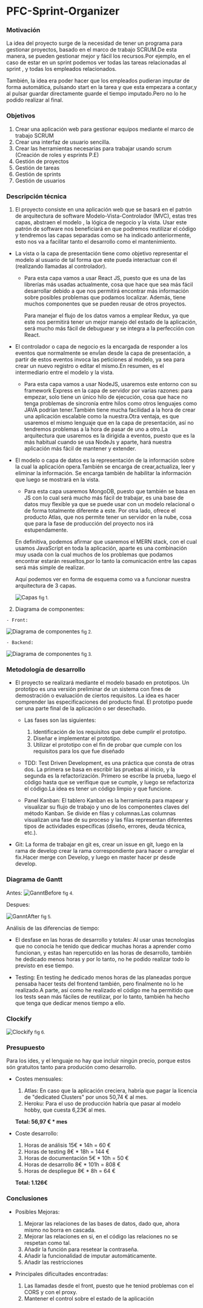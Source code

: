# PFC-Sprint-Organizer

### Motivación

  La idea del proyecto surge de la necesidad de tener un programa para gestionar proyectos, basado en el marco de trabajo SCRUM.De esta manera, se pueden gestionar mejor y fácil los recursos.Por ejemplo, en el caso de estar en un sprint podemos ver todas las tareas relacionadas al sprint , y todas los empleados relacionados.
  
  También, la idea era poder hacer que los empleados pudieran imputar de forma automática, pulsando start en la tarea y que esta empezara a contar,y al pulsar guardar directamente  guarde el tiempo imputado.Pero no lo he podido realizar al final.

### Objetivos
  
  1. Crear una aplicación web para gestionar equipos mediante el marco de trabajo SCRUM
  2. Crear una interfaz de usuario sencilla.
  3. Crear las herramientas necesarias para trabajar usando scrum (Creación de roles y esprints P.E)
  4. Gestión de proyectos
  5. Gestión de tareas
  6. Gestión de sprints
  7. Gestión de usuarios
  

### Descripción técnica

 1. El proyecto consiste en una aplicación web que se basará en el patrón de arquitectura de software Modelo-Vista-Controlador (MVC), estas tres capas, abstraen el modelo , la lógica de negocio y la vista. Usar este patrón de software nos beneficiará en que podremos reutilizar el código y tendremos las  capas separadas como se ha indicado anteriormente, esto nos va a facilitar tanto el desarrollo como el mantenimiento.

   - La vista o la capa de presentación tiene como objetivo representar el modelo al usuario de tal forma que este pueda interactuar con él (realizando llamadas al controlador).

      - Para esta capa vamos a usar React JS, puesto que es una de las librerías más usadas actualmente, cosa que hace que sea más fácil desarrollar debido a que nos permitirá encontrar más información sobre posibles problemas que podamos localizar. Además,  tiene muchos componentes que se pueden reusar de otros proyectos. 

        Para manejar el flujo de los datos vamos a emplear Redux,   ya que este nos permitirá tener un mejor manejo del estado de la aplicación, será mucho más fácil de debuguear y se integra a la perfección  con React.


  - El controlador o capa de negocio es la encargada de responder a los eventos que normalmente se envÍan desde la capa de presentación, a partir de estos eventos invoca las peticiones al modelo, ya sea para crear un nuevo registro o editar el mismo.En resumen, es el intermediario entre el modelo y la vista.

    - Para esta capa vamos a usar NodeJS, usaremos este entorno con su framework Express en la capa de servidor por varias razones: para empezar, solo tiene un único hilo de ejecución, cosa que hace no tenga problemas de sincronía entre hilos como otros lenguajes como JAVA podrían tener.También tiene mucha facilidad a la hora de crear una aplicación escalable como la nuestra.Otra ventaja, es que usaremos el mismo lenguaje que en la capa de presentación, así no tendremos problemas a la hora de pasar de uno a otro.La arquitectura que usaremos es la dirigida a eventos, puesto que es la más habitual cuando se usa NodeJs  y aparte, hará nuestra aplicación más fácil de mantener y extender. 


  - El modelo o capa de datos es la representación de la información sobre la cual la aplicación opera.También se encarga de crear,actualiza, leer y eliminar la información. Se encarga también de habilitar la información que luego se mostrará en la vista.

    - Para esta capa usaremos MongoDB, puesto que también se basa en JS con lo cual será mucho más fácil de trabajar, es una base de datos muy flexible ya que se puede usar con un modelo relacional o de forma totalmente diferente a este. Por otra lado, ofrece el producto Atlas, que nos permite tener un servidor en la nube, cosa que para la fase de producción del proyecto nos irá estupendamente.


    En definitiva, podemos afirmar que usaremos el MERN stack, con el cual usamos JavaScript en toda la aplicación, aparte es una combinación muy usada con la cual muchos de los problemas que podamos encontrar estarán resueltos,por lo tanto la comunicación entre las capas será más simple de realizar. 

    Aquí podemos ver en forma de esquema como va a funcionar nuestra arquitectura de 3 capas.
    
     <img src="./readmeImages/capas.png"
     alt="Capas"
      />
      <small>fig 1.</small>
    
    
  2. Diagrama de componentes:

    - Front:

 <img src="./readmeImages/DiagramaFront.png"
     alt="Diagrama de componentes"
          />
          <small>fig 2.</small>


    - Backend: 

 <img src="./readmeImages/DiagramaBackend.png"
     alt="Diagrama de componentes"
          />
          <small>fig 3.</small>


### Metodología de desarrollo

- El proyecto se realizará mediante el modelo basado en prototipos. Un prototipo es una versión preliminar de un sistema con fines de  demostración o evaluación de ciertos requisitos. La idea es hacer comprender las especificaciones del producto final.
El prototipo puede ser una parte final de la aplicación o ser desechado.

    - Las fases son las siguientes:

        1. Identificación de los requisitos que debe cumplir el prototipo.
        2. Diseñar e implementar el prototipo.
        3. Utilizar el prototipo con el fin de probar que cumple con los requisitos para los que fue diseñado


  - TDD: Test Driven Development, es una práctica que consta de otras dos. La primera se basa en escribir las pruebas al inicio, y la segunda es la refactorización. Primero se escribe la prueba, luego el código hasta que se verifique que se cumple, y luego se refactoriza el código.La idea es tener un código limpio y que funcione.
  
  - Panel Kanban: El tablero Kanban es la herramienta para mapear y visualizar su flujo de trabajo y uno de los componentes claves del método Kanban. Se divide en filas y  columnas.Las columnas visualizan una fase de su proceso y las filas representan diferentes tipos de actividades específicas (diseño, errores, deuda técnica, etc.).
 
 
 - Git: La forma de trabajar en git es, crear un issue en git, luego en la rama de develop crear la rama correspondiente para 
 hacer o arreglar el fix.Hacer merge con Develop, y luego en master hacer pr desde develop.

### Diagrama de Gantt

Antes: 
  <img src="./readmeImages/diagramaGantt.png"
     alt="GanntBefore"
     style="justify-content: center"
      />
      <small>fig 4.</small>
      


Despues: 

<img src="./readmeImages/diagramaGanttDespues.PNG"
     alt="GanntAfter"
      />
      <small>fig 5.</small>


Análisis de las diferencias de tiempo:
  
  - El desfase en las horas de desarrollo y totales:
      Al usar unas tecnologías que no conocía he tenido que dedicar muchas horas a aprender como funcionan, y estas han repercutido
      en las horas de desarrollo, también he dedicado menos horas y por lo tanto, no he podido realizar todo lo previsto en ese tiempo.
      
  - Testing:
    En testing he dedicado menos horas de las planeadas porque pensaba hacer tests del frontend también, pero finalmente no lo he 
    realizado.A parte, así como he realizado el código me ha permitido que los tests sean más fáciles de reutilizar, por lo tanto, 
    también ha hecho que tenga que dedicar menos tiempo a ello.



### Clockify

<img src="./readmeImages/diagramaGanttDespues.PNG"
     alt="Clockify"
      />
      <small>fig 6.</small>



### Presupuesto

  Para los ides, y el lenguaje no hay que incluir ningún precio, porque estos són gratuitos tanto para produción como desarrollo.
  
  - Costes mensuales:
    1. Atlas: En caso que la aplicación creciera, habría que pagar la licencia de  "dedicated Clusters" por unos 50,74 € al mes.
    2. Heroku: Para el uso de producción habría que pasar al modelo hobby, que cuesta 6,23€ al mes.
    
    
     <strong> Total: 56,97 € * mes </strong>
   
  - Coste desarrollo:
    
    1. Horas de análisis 15€ * 14h = 60 €
    2. Horas de testing 8€ * 18h = 144 €
    3. Horas de documentación 5€ * 10h = 50 €
    4. Horas de desarrollo 8€ * 101h = 808 €
    5. Horas de despliegue 8€ * 8h  = 64 €
    
    
    <strong> Total: 1.126€ </strong>


### Conclusiones

  - Posibles Mejoras:
      
      1. Mejorar las relaciones de las bases de datos, dado que, ahora mismo no borra en cascada.
      2. Mejorar las relaciones en si, en el código las relaciones no se respetan como tal.
      3. Añadir la función para resetear la contraseña.
      4. Añadir la funcionalidad de imputar automáticamente.
      5. Añadir las restricciones
      
  - Principales dificultades encontradas:
      1. Las llamadas desde el front, puesto que he teniod problemas con el CORS y con el proxy.
      2. Mantener el control sobre el estado de la aplicación
